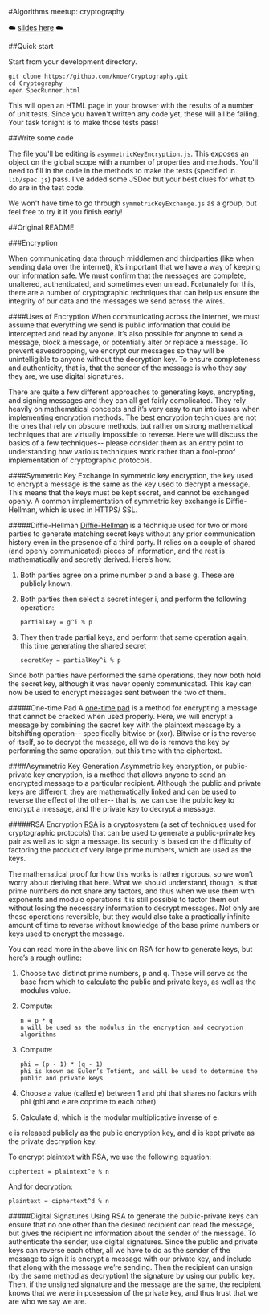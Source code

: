 #Algorithms meetup: cryptography

:cloud: [slides here](http://slides.com/katharinemoe/crypto-js#/) :cloud:

##Quick start

Start from your development directory.

```
git clone https://github.com/kmoe/Cryptography.git
cd Cryptography
open SpecRunner.html
```

This will open an HTML page in your browser with the results of a number of unit tests. Since you haven't written any code yet, these will all be failing. Your task tonight is to make those tests pass!

##Write some code

The file you'll be editing is `asymmetricKeyEncryption.js`. This exposes an object on the global scope with a number of properties and methods. You'll need to fill in the code in the methods to make the tests (specified in `lib/spec.js`) pass. I've added some JSDoc but your best clues for what to do are in the test code.

We won't have time to go through `symmetricKeyExchange.js` as a group, but feel free to try it if you finish early!

##Original README

###Encryption

When communicating data through middlemen and thirdparties (like when sending data over the internet), it’s important that we have a way of keeping our information safe.  We must confirm that the messages are complete, unaltered, authenticated, and sometimes even unread.  Fortunately for this, there are a number of cryptographic techniques that can help us ensure the integrity of our data and the messages we send across the wires.

####Uses of Encryption
When communicating across the internet, we must assume that everything we send is public information that could be intercepted and read by anyone.  It’s also possible for anyone to send a message, block a message, or potentially alter or replace a message.
To prevent eavesdropping, we encrypt our messages so they will be unintelligible to anyone without the decryption key.
To ensure completeness and authenticity, that is, that the sender of the message is who they say they are, we use digital signatures.

There are quite a few different approaches to generating keys, encrypting, and signing messages and they can all get fairly complicated.  They rely heavily on mathematical concepts and it’s very easy to run into issues when implementing encryption methods.  The best encryption techniques are not the ones that rely on obscure methods, but rather on strong mathematical techniques that are virtually impossible to reverse.  Here we will discuss the basics of a few techniques-- please consider them as an entry point to understanding how various techniques work rather than a fool-proof implementation of cryptographic protocols.


####Symmetric Key Exchange
In symmetric key encryption, the key used to encrypt a message is the same as the key used to decrypt a message.  This means that the keys must be kept secret, and cannot be exchanged openly.  A common implementation of symmetric key exchange is Diffie-Hellman, which is used in HTTPS/ SSL.

#####Diffie-Hellman
[Diffie-Hellman](https://en.wikipedia.org/wiki/Diffie%E2%80%93Hellman_key_exchange) is a technique used for two or more parties to generate matching secret keys without any prior communication history even in the presence of a third party.  It relies on a couple of shared (and openly communicated) pieces of information, and the rest is mathematically and secretly derived.  Here’s how:

1.  Both parties agree on a prime number p and a base g.  These are publicly known.
2.  Both parties then select a secret integer i, and perform the following operation:

        partialKey = g^i % p

3.  They then trade partial keys, and perform that same operation again, this time generating the shared secret

        secretKey = partialKey^i % p

Since both parties have performed the same operations, they now both hold the secret key, although it was never openly communicated.  This key can now be used to encrypt messages sent between the two of them.

#####One-time Pad
A [one-time pad](https://en.wikipedia.org/wiki/One-time_pad) is a method for encrypting a message that cannot be cracked when used properly.  Here, we will encrypt a message by combining the secret key with the plaintext message by a bitshifting operation-- specifically bitwise or (xor).  Bitwise or is the reverse of itself, so to decrypt the message, all we do is remove the key by performing the same operation, but this time with the ciphertext.

####Asymmetric Key Generation
Asymmetric key encryption, or public-private key encryption, is a method that allows anyone to send an encrypted message to a particular recipient.  Although the public and private keys are different, they are mathematically linked and can be used to reverse the effect of the other-- that is, we can use the public key to encrypt a message, and the private key to decrypt a message.

#####RSA Encryption
[RSA](https://en.wikipedia.org/wiki/RSA(cryptosystem)) is a cryptosystem (a set of techniques used for cryptographic protocols) that can be used to generate a public-private key pair as well as to sign a message.  Its security is based on the difficulty of factoring the product of very large prime numbers, which are used as the keys.  

The mathematical proof for how this works is rather rigorous, so we won’t worry about deriving that here.  What we should understand, though, is that prime numbers do not share any factors, and thus when we use them with exponents and modulo operations it is still possible to factor them out without losing the necessary information to decrypt messages.  Not only are these operations reversible, but they would also take a practically infinite amount of time to reverse without knowledge of the base prime numbers or keys used to encrypt the message.

You can read more in the above link on RSA for how to generate keys, but here’s a rough outline:

1.  Choose two distinct prime numbers, p and q.  These will serve as the base from which to calculate the public and private keys, as well as the modulus value.
2.  Compute:

        n = p * q
        n will be used as the modulus in the encryption and decryption algorithms

3.  Compute:

        phi = (p - 1) * (q - 1)
        phi is known as Euler’s Totient, and will be used to determine the public and private keys

4.  Choose a value (called e) between 1 and phi that shares no factors with phi (phi and e are coprime to each other)
5.  Calculate d, which is the modular multiplicative inverse of e.

e is released publicly as the public encryption key, and d is kept private as the private decryption key.  

To encrypt plaintext with RSA, we use the following equation:

    ciphertext = plaintext^e % n

And for decryption:

    plaintext = ciphertext^d % n

#####Digital Signatures
Using RSA to generate the public-private keys can ensure that no one other than the desired recipient can read the message, but gives the recipient no information about the sender of the message.  To authenticate the sender, use digital signatures.  Since the public and private keys can reverse each other, all we have to do as the sender of the message to sign it is encrypt a message with our private key, and include that along with the message we’re sending.  Then the recipient can unsign (by the same method as decryption) the signature by using our public key.  Then, if the unsigned signature and the message are the same, the recipient knows that we were in possession of the private key, and thus trust that we are who we say we are.
